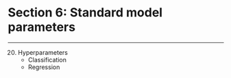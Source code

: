 # Section 6: Standard model parameters
---
20. Hyperparameters
    - Classification
    - Regression